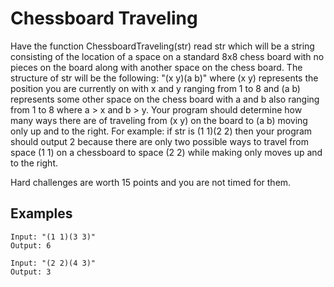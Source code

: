 # Chessboard Traveling

Have the function ChessboardTraveling(str) read str which will be a string consisting of the location of a space on a standard 8x8 chess board with no pieces on the board along with another space on the chess board. The structure of str will be the following: "(x y)(a b)" where (x y) represents the position you are currently on with x and y ranging from 1 to 8 and (a b) represents some other space on the chess board with a and b also ranging from 1 to 8 where a > x and b > y. Your program should determine how many ways there are of traveling from (x y) on the board to (a b) moving only up and to the right. For example: if str is (1 1)(2 2) then your program should output 2 because there are only two possible ways to travel from space (1 1) on a chessboard to space (2 2) while making only moves up and to the right.

Hard challenges are worth 15 points and you are not timed for them.

## Examples


```
Input: "(1 1)(3 3)"
Output: 6
```

```
Input: "(2 2)(4 3)"
Output: 3
```

